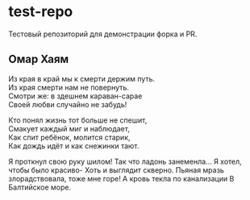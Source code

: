# test-repo

Тестовый репозиторий для демонстрации форка и PR.

## Омар Хаям

Из края в край мы к смерти держим путь.<br>
Из края смерти нам не повернуть.<br>
Смотри же: в здешнем караван-сарае<br>
Своей любви случайно не забудь!

Кто понял жизнь тот больше не спешит, <br>
Смакует каждый миг и наблюдает, <br>
Как спит ребёнок, молится старик, <br>
Как дождь идёт и как снежинки тают.

Я проткнул свою руку шилом!
Так что ладонь занеменла...
Я хотел, чтобы было красиво-
Хоть и выглядит скверно.
Пьяная мразь злорадствовала, тоже мне горе!
А кровь текла по канализации
В Балтийское море.
